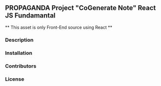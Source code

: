 ## PROPAGANDA Project "CoGenerate Note" React JS Fundamantal
** This asset is only Front-End source using React **
### Description


### Installation


### Contributors


### License
